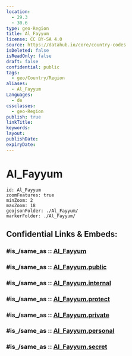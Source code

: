 ```yaml
---
location:
  - 29.3
  - 30.6
type: geo-Region
title: Al_Fayyum
license: CC BY-SA 4.0
source: https://datahub.io/core/country-codes
isDeleted: false
isReadOnly: false
draft: false
confidential: public
tags:
  - geo/Country/Region
aliases:
  - Al_Fayyum
Languages:
  - de
cssclasses:
  - geo-Region
publish: true
linkTitle:
keywords:
layout:
publishDate:
expiryDate:
---
```


# Al_Fayyum

```leaflet
id: Al_Fayyum
zoomFeatures: true 
minZoom: 2 
maxZoom: 18
geojsonFolder: ./Al_Fayyum/
markerFolder: ./Al_Fayyum/
```


## Confidential Links & Embeds: 

### #is_/same_as :: [Al_Fayyum](/_Standards/Earth/Continent/Africa/Africa~North/Egypt/governorates~Egypt/Al_Fayyum.md) 

### #is_/same_as :: [Al_Fayyum.public](/_public/Earth/Continent/Africa/Africa~North/Egypt/governorates~Egypt/Al_Fayyum.public.md) 

### #is_/same_as :: [Al_Fayyum.internal](/_internal/Earth/Continent/Africa/Africa~North/Egypt/governorates~Egypt/Al_Fayyum.internal.md) 

### #is_/same_as :: [Al_Fayyum.protect](/_protect/Earth/Continent/Africa/Africa~North/Egypt/governorates~Egypt/Al_Fayyum.protect.md) 

### #is_/same_as :: [Al_Fayyum.private](/_private/Earth/Continent/Africa/Africa~North/Egypt/governorates~Egypt/Al_Fayyum.private.md) 

### #is_/same_as :: [Al_Fayyum.personal](/_personal/Earth/Continent/Africa/Africa~North/Egypt/governorates~Egypt/Al_Fayyum.personal.md) 

### #is_/same_as :: [Al_Fayyum.secret](/_secret/Earth/Continent/Africa/Africa~North/Egypt/governorates~Egypt/Al_Fayyum.secret.md)


